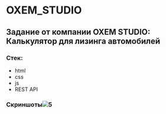 # OXEM_STUDIO

## Задание от компании OXEM STUDIO: Калькулятор для лизинга автомобилей

### Стек:
- html
- css
- js
- REST API

### Скриншоты![5](https://user-images.githubusercontent.com/87998138/195360847-1edae780-cfcf-441e-aa9f-826214158842.PNG)
